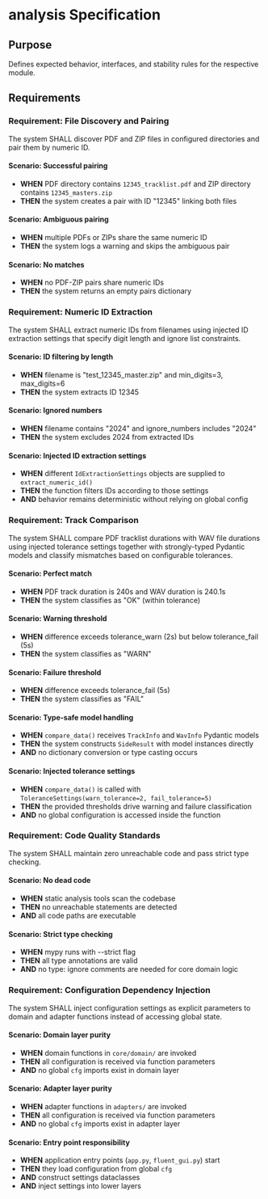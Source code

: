 # analysis Specification

## Purpose
Defines expected behavior, interfaces, and stability rules for the respective module.
## Requirements
### Requirement: File Discovery and Pairing
The system SHALL discover PDF and ZIP files in configured directories and pair them by numeric ID.

#### Scenario: Successful pairing
- **WHEN** PDF directory contains `12345_tracklist.pdf` and ZIP directory contains `12345_masters.zip`
- **THEN** the system creates a pair with ID "12345" linking both files

#### Scenario: Ambiguous pairing
- **WHEN** multiple PDFs or ZIPs share the same numeric ID
- **THEN** the system logs a warning and skips the ambiguous pair

#### Scenario: No matches
- **WHEN** no PDF-ZIP pairs share numeric IDs
- **THEN** the system returns an empty pairs dictionary

### Requirement: Numeric ID Extraction
The system SHALL extract numeric IDs from filenames using injected ID extraction settings that specify digit length and ignore list constraints.

#### Scenario: ID filtering by length
- **WHEN** filename is "test_12345_master.zip" and min_digits=3, max_digits=6
- **THEN** the system extracts ID 12345

#### Scenario: Ignored numbers
- **WHEN** filename contains "2024" and ignore_numbers includes "2024"
- **THEN** the system excludes 2024 from extracted IDs

#### Scenario: Injected ID extraction settings
- **WHEN** different `IdExtractionSettings` objects are supplied to `extract_numeric_id()`
- **THEN** the function filters IDs according to those settings
- **AND** behavior remains deterministic without relying on global config

### Requirement: Track Comparison
The system SHALL compare PDF tracklist durations with WAV file durations using injected tolerance settings together with strongly-typed Pydantic models and classify mismatches based on configurable tolerances.

#### Scenario: Perfect match
- **WHEN** PDF track duration is 240s and WAV duration is 240.1s
- **THEN** the system classifies as "OK" (within tolerance)

#### Scenario: Warning threshold
- **WHEN** difference exceeds tolerance_warn (2s) but below tolerance_fail (5s)
- **THEN** the system classifies as "WARN"

#### Scenario: Failure threshold
- **WHEN** difference exceeds tolerance_fail (5s)
- **THEN** the system classifies as "FAIL"

#### Scenario: Type-safe model handling
- **WHEN** `compare_data()` receives `TrackInfo` and `WavInfo` Pydantic models
- **THEN** the system constructs `SideResult` with model instances directly
- **AND** no dictionary conversion or type casting occurs

#### Scenario: Injected tolerance settings
- **WHEN** `compare_data()` is called with `ToleranceSettings(warn_tolerance=2, fail_tolerance=5)`
- **THEN** the provided thresholds drive warning and failure classification
- **AND** no global configuration is accessed inside the function

### Requirement: Code Quality Standards
The system SHALL maintain zero unreachable code and pass strict type checking.

#### Scenario: No dead code
- **WHEN** static analysis tools scan the codebase
- **THEN** no unreachable statements are detected
- **AND** all code paths are executable

#### Scenario: Strict type checking
- **WHEN** mypy runs with --strict flag
- **THEN** all type annotations are valid
- **AND** no type: ignore comments are needed for core domain logic

### Requirement: Configuration Dependency Injection
The system SHALL inject configuration settings as explicit parameters to domain and adapter functions instead of accessing global state.

#### Scenario: Domain layer purity
- **WHEN** domain functions in `core/domain/` are invoked
- **THEN** all configuration is received via function parameters
- **AND** no global `cfg` imports exist in domain layer

#### Scenario: Adapter layer purity
- **WHEN** adapter functions in `adapters/` are invoked
- **THEN** all configuration is received via function parameters
- **AND** no global `cfg` imports exist in adapter layer

#### Scenario: Entry point responsibility
- **WHEN** application entry points (`app.py`, `fluent_gui.py`) start
- **THEN** they load configuration from global `cfg`
- **AND** construct settings dataclasses
- **AND** inject settings into lower layers

